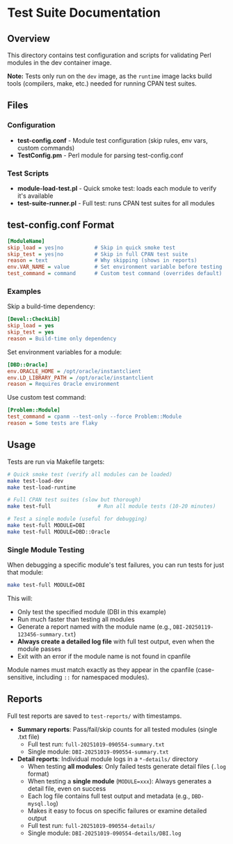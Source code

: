 # Test Suite Documentation

## Overview

This directory contains test configuration and scripts for validating Perl modules in the dev container image.

**Note:** Tests only run on the `dev` image, as the `runtime` image lacks build tools (compilers, make, etc.) needed for running CPAN test suites.

## Files

### Configuration

- **test-config.conf** - Module test configuration (skip rules, env vars, custom commands)
- **TestConfig.pm** - Perl module for parsing test-config.conf

### Test Scripts

- **module-load-test.pl** - Quick smoke test: loads each module to verify it's available
- **test-suite-runner.pl** - Full test: runs CPAN test suites for all modules

## test-config.conf Format

```ini
[ModuleName]
skip_load = yes|no          # Skip in quick smoke test
skip_test = yes|no          # Skip in full CPAN test suite
reason = text               # Why skipping (shows in reports)
env.VAR_NAME = value        # Set environment variable before testing
test_command = command      # Custom test command (overrides default)
```

### Examples

Skip a build-time dependency:
```ini
[Devel::CheckLib]
skip_load = yes
skip_test = yes
reason = Build-time only dependency
```

Set environment variables for a module:
```ini
[DBD::Oracle]
env.ORACLE_HOME = /opt/oracle/instantclient
env.LD_LIBRARY_PATH = /opt/oracle/instantclient
reason = Requires Oracle environment
```

Use custom test command:
```ini
[Problem::Module]
test_command = cpanm --test-only --force Problem::Module
reason = Some tests are flaky
```

## Usage

Tests are run via Makefile targets:

```bash
# Quick smoke test (verify all modules can be loaded)
make test-load-dev
make test-load-runtime

# Full CPAN test suites (slow but thorough)
make test-full               # Run all module tests (10-20 minutes)

# Test a single module (useful for debugging)
make test-full MODULE=DBI
make test-full MODULE=DBD::Oracle
```

### Single Module Testing

When debugging a specific module's test failures, you can run tests for just that module:

```bash
make test-full MODULE=DBI
```

This will:
- Only test the specified module (DBI in this example)
- Run much faster than testing all modules
- Generate a report named with the module name (e.g., `DBI-20250119-123456-summary.txt`)
- **Always create a detailed log file** with full test output, even when the module passes
- Exit with an error if the module name is not found in cpanfile

Module names must match exactly as they appear in the cpanfile (case-sensitive, including `::` for namespaced modules).

## Reports

Full test reports are saved to `test-reports/` with timestamps.

- **Summary reports**: Pass/fail/skip counts for all tested modules (single .txt file)
  - Full test run: `full-20251019-090554-summary.txt`
  - Single module: `DBI-20251019-090554-summary.txt`
- **Detail reports**: Individual module logs in a `*-details/` directory
  - When testing **all modules**: Only failed tests generate detail files (`.log` format)
  - When testing a **single module** (`MODULE=xxx`): Always generates a detail file, even on success
  - Each log file contains full test output and metadata (e.g., `DBD-mysql.log`)
  - Makes it easy to focus on specific failures or examine detailed output
  - Full test run: `full-20251019-090554-details/`
  - Single module: `DBI-20251019-090554-details/DBI.log`
